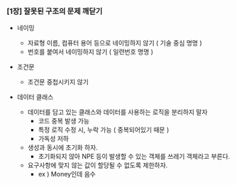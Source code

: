 ### [1장] 잘못된 구조의 문제 깨닫기

- 네이밍
    - 자료형 이름, 컴퓨터 용어 등으로 네이밍하지 않기 ( 기술 중심 명명 )
    - 번호를 붙여서 네이밍하지 않기 ( 일련번호 명명 )


- 조건문
    - 조건문 중첩시키지 않기


- 데이터 클래스
    - 데이터를 담고 있는 클래스와 데이터를 사용하는 로직을 분리하지 말자
        - 코드 중복 발생 가능
        - 특정 로직 수정 시, 누락 가능 ( 중복되어있기 때문 )
        - 가독성 저하
    - 생성과 동시에 초기화 하자.
        - 초기화되지 않아 NPE 등이 발생할 수 있는 객체를 쓰레기 객체라고 부른다.
    - 요구사항에 맞지 않는 값이 할당될 수 없도록 제한하자.
        - ex ) Money인데 음수

